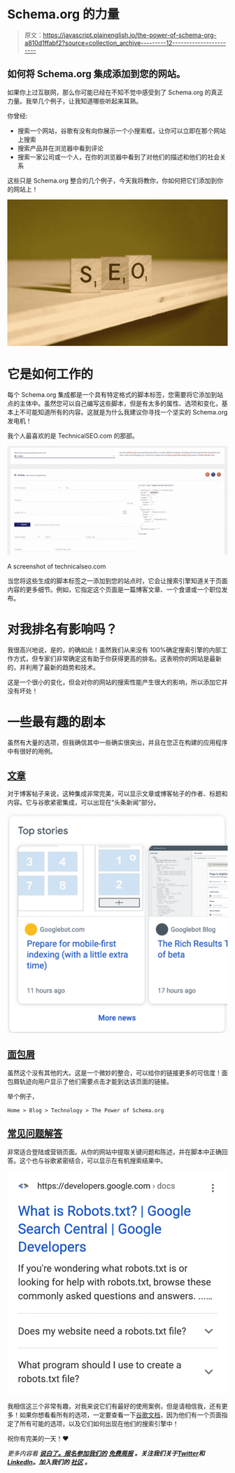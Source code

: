 # Schema.org 的力量

> 原文：<https://javascript.plainenglish.io/the-power-of-schema-org-a810d1ffabf2?source=collection_archive---------12----------------------->

## 如何将 Schema.org 集成添加到您的网站。

如果你上过互联网，那么你可能已经在不知不觉中感受到了 Schema.org 的真正力量。我举几个例子，让我知道哪些听起来耳熟。

你曾经:

*   搜索一个网站，谷歌有没有向你展示一个小搜索框，让你可以立即在那个网站上搜索
*   搜索产品并在浏览器中看到评论
*   搜索一家公司或一个人，在你的浏览器中看到了对他们的描述和他们的社会关系

这些只是 Schema.org 整合的几个例子，今天我将教你，你如何把它们添加到你的网站上！

![](img/81672e585fe0281e3b45fdf58b6c12ee.png)

# 它是如何工作的

每个 Schema.org 集成都是一个具有特定格式的脚本标签，您需要将它添加到站点的主体中。虽然您可以自己编写这些脚本，但是有太多的属性、选项和变化，基本上不可能知道所有的内容。这就是为什么我建议你寻找一个坚实的 Schema.org 发电机！

我个人最喜欢的是 TechnicalSEO.com 的那部。

![](img/1291277dad9a86b815e8b5cf5d2b12a0.png)

A screenshot of technicalseo.com

当您将这些生成的脚本标签之一添加到您的站点时，它会让搜索引擎知道关于页面内容的更多细节。例如，它指定这个页面是一篇博客文章、一个食谱或一个职位发布。

# 对我排名有影响吗？

我很高兴地说，是的，的确如此！虽然我们从来没有 100%确定搜索引擎的内部工作方式，但专家们非常确定这有助于你获得更高的排名。这表明你的网站是最新的，并利用了最新的趋势和技术。

这是一个很小的变化，但会对你的网站的搜索性能产生很大的影响，所以添加它并没有坏处！

# 一些最有趣的剧本

虽然有大量的选项，但我确信其中一些确实很突出，并且在您正在构建的应用程序中有很好的用例。

## [文章](https://developers.google.com/search/docs/advanced/structured-data/article)

对于博客帖子来说，这种集成非常完美，可以显示文章或博客帖子的作者、标题和内容。它与谷歌紧密集成，可以出现在“头条新闻”部分。

![](img/af030f7b3c30adf5844a234dbe39db58.png)

## [面包屑](https://developers.google.com/search/docs/advanced/structured-data/breadcrumb)

虽然这个没有其他的大。这是一个微妙的整合，可以给你的链接更多的可信度！面包屑轨迹向用户显示了他们需要点击才能到达该页面的链接。

举个例子，

```
Home > Blog > Technology > The Power of Schema.org
```

## [常见问题解答](https://developers.google.com/search/docs/advanced/structured-data/faqpage)

非常适合登陆或营销页面。从你的网站中提取关键问题和陈述，并在脚本中正确回答。这个也与谷歌紧密结合，可以显示在有机搜索结果中。

![](img/9eb46203454eb5eab008f0b0ba40c7de.png)

我相信这三个非常有趣，对我来说它们有最好的使用案例，但是请相信我，还有更多！如果你想看看所有的选项，一定要查看一下[谷歌文档](https://developers.google.com/search/docs/advanced/structured-data/search-gallery)，因为他们有一个页面指定了所有可能的选项，以及它们如何出现在他们的搜索引擎中！

祝你有完美的一天！❤️

*更多内容看* [***说白了。报名参加我们的***](https://plainenglish.io/) **[***免费周报***](http://newsletter.plainenglish.io/) *。关注我们关于*[***Twitter***](https://twitter.com/inPlainEngHQ)*和*[***LinkedIn***](https://www.linkedin.com/company/inplainenglish/)*。加入我们的* [***社区***](https://discord.gg/GtDtUAvyhW) *。***